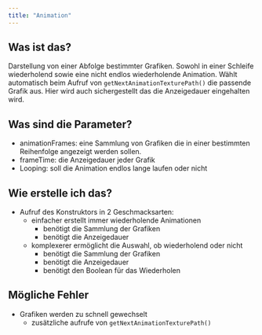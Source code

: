 ```yaml
---
title: "Animation"
---
```


## Was ist das?

Darstellung von einer Abfolge bestimmter Grafiken. Sowohl in einer Schleife wiederholend sowie eine nicht endlos
wiederholende Animation.
Wählt automatisch beim Aufruf von `getNextAnimationTexturePath()` die passende Grafik aus. Hier wird auch sichergestellt
das die Anzeigedauer eingehalten wird.

## Was sind die Parameter?

- animationFrames: eine Sammlung von Grafiken die in einer bestimmten Reihenfolge angezeigt werden sollen.
- frameTime: die Anzeigedauer jeder Grafik
- Looping: soll die Animation endlos lange laufen oder nicht

## Wie erstelle ich das?

- Aufruf des Konstruktors in 2 Geschmacksarten:
    - einfacher erstellt immer wiederholende Animationen
        - benötigt die Sammlung der Grafiken
        - benötigt die Anzeigedauer
    - komplexerer ermöglicht die Auswahl, ob wiederholend oder nicht
        - benötigt die Sammlung der Grafiken
        - benötigt die Anzeigedauer
        - benötigt den Boolean für das Wiederholen

## Mögliche Fehler

- Grafiken werden zu schnell gewechselt
    - zusätzliche aufrufe von `getNextAnimationTexturePath()`
 